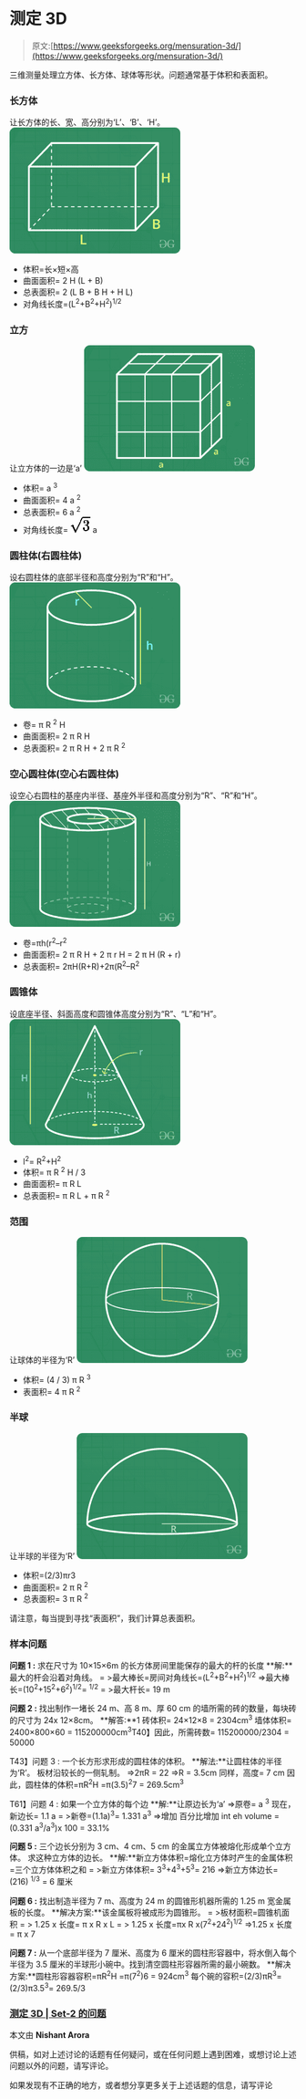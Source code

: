 # 测定 3D

> 原文:[https://www.geeksforgeeks.org/mensuration-3d/](https://www.geeksforgeeks.org/mensuration-3d/)

三维测量处理立方体、长方体、球体等形状。问题通常基于体积和表面积。

### 长方体

让长方体的长、宽、高分别为‘L’、‘B’、‘H’。
![](img/2362310ee0cae78128c95ac3bf7bd626.png)

*   体积=长×短×高
*   曲面面积= 2 H (L + B)
*   总表面积= 2 (L B + B H + H L)
*   对角线长度=(L<sup>2</sup>+B<sup>2</sup>+H<sup>2</sup>)<sup>1/2</sup>

### 立方

让立方体的一边是‘a’
![](img/aae53f881243da5e0c0b6c9acca575e3.png)

*   体积= a <sup>3</sup>
*   曲面面积= 4 a <sup>2</sup>
*   总表面积= 6 a <sup>2</sup>
*   对角线长度= ![\sqrt{3}](img/837d988360ea899f21a86f96122d5e2e.png "Rendered by QuickLaTeX.com") a

### 圆柱体(右圆柱体)

设右圆柱体的底部半径和高度分别为“R”和“H”。
![](img/9e53ffefe84942345710a46423469575.png)

*   卷= π R <sup>2</sup> H
*   曲面面积= 2 π R H
*   总表面积= 2 π R H + 2 π R <sup>2</sup>

### 空心圆柱体(空心右圆柱体)

设空心右圆柱的基座内半径、基座外半径和高度分别为“R”、“R”和“H”。
![](img/0d01992e586db1c7a93866621e2626b1.png)

*   卷=πh(r<sup>2</sup>–r<sup>2</sup>
*   曲面面积= 2 π R H + 2 π r H = 2 π H (R + r)
*   总表面积= 2πH(R+R)+2π(R<sup>2</sup>–R<sup>2</sup>

### 圆锥体

设底座半径、斜面高度和圆锥体高度分别为“R”、“L”和“H”。
![](img/6d3ac19c36c7e4111222b0154b78f600.png)

*   l<sup>2</sup>= R<sup>2</sup>+H<sup>2</sup>
*   体积= π R <sup>2</sup> H / 3
*   曲面面积= π R L
*   总表面积= π R L + π R <sup>2</sup>

### 范围

让球体的半径为‘R’
![](img/1ee9ed5e630d999758604ce52d897aa2.png)

*   体积= (4 / 3) π R <sup>3</sup>
*   表面积= 4 π R <sup>2</sup>

### 半球

让半球的半径为‘R’
![](img/8c8ae39141eefb221af9673bcf53b7ec.png)

*   体积=(2/3)πr3
*   曲面面积= 2 π R <sup>2</sup>
*   总表面积= 3 π R <sup>2</sup>

请注意，每当提到寻找“表面积”，我们计算总表面积。

### 样本问题

**问题 1 :** 求在尺寸为 10×15×6m 的长方体房间里能保存的最大的杆的长度
**解:**最大的杆会沿着对角线。
= >最大棒长=房间对角线长=(L<sup>2</sup>+B<sup>2</sup>+H<sup>2</sup>)<sup>1/2</sup>
=>最大棒长=(10<sup>2</sup>+15<sup>2</sup>+6<sup>2</sup>)<sup>1/2</sup>= <sup>1/2</sup>
= >最大杆长= 19 m

**问题 2 :** 找出制作一堵长 24 m、高 8 m、厚 60 cm 的墙所需的砖的数量，每块砖的尺寸为 24x 12×8cm。
**解答:**1 砖体积= 24×12×8 = 2304cm<sup>3</sup>
墙体体积= 2400×800×60 = 115200000cm<sup>3</sup>T40】因此，所需砖数= 115200000/2304 = 50000

T43】问题 3 : 一个长方形求形成的圆柱体的体积。
**解法:**让圆柱体的半径为‘R’。
板材沿较长的一侧轧制。
=>2πR = 22
=>R = 3.5cm
同样，高度= 7 cm
因此，圆柱体的体积=πR<sup>2</sup>H =π(3.5)<sup>2</sup>7 = 269.5cm<sup>3</sup>

T61】问题 4 : 如果一个立方体的每个边
**解:**让原边长为‘a’
=>原卷= a <sup>3</sup>
现在，新边长= 1.1 a
= >新卷=(1.1a)<sup>3</sup>= 1.331 a<sup>3</sup>
=>增加 百分比增加 int eh volume =(0.331 a<sup>3</sup>/a<sup>3</sup>)x 100 = 33.1%

**问题 5 :** 三个边长分别为 3 cm、4 cm、5 cm 的金属立方体被熔化形成单个立方体。 求这种立方体的边长。
**解:**新立方体体积=熔化立方体时产生的金属体积=三个立方体体积之和
= >新立方体体积= 3<sup>3</sup>+4<sup>3</sup>+5<sup>3</sup>= 216
=>新立方体边长= (216) <sup>1/3</sup> = 6 厘米

**问题 6 :** 找出制造半径为 7 m、高度为 24 m 的圆锥形机器所需的 1.25 m 宽金属板的长度。
**解决方案:**该金属板将被成形为圆锥形。
= >板材面积=圆锥机面积
= > 1.25 x 长度= π x R x L
= > 1.25 x 长度=πx R x(7<sup>2</sup>+24<sup>2</sup>)<sup>1/2</sup>
=>1.25 x 长度= π x 7

**问题 7 :** 从一个底部半径为 7 厘米、高度为 6 厘米的圆柱形容器中，将水倒入每个半径为 3.5 厘米的半球形小碗中。找到清空圆柱形容器所需的最小碗数。
**解决方案:**圆柱形容器容积=πR<sup>2</sup>H =π(7<sup>2</sup>)6 = 924cm<sup>3</sup>
每个碗的容积=(2/3)πR<sup>3</sup>=(2/3)π3.5<sup>3</sup>= 269.5/3

### [测定 3D | Set-2 的问题](https://www.geeksforgeeks.org/mensuration-3d-set-2/)

本文由 **Nishant Arora**

供稿，如对上述讨论的话题有任何疑问，或在任何问题上遇到困难，或想讨论上述问题以外的问题，请写评论。

如果发现有不正确的地方，或者想分享更多关于上述话题的信息，请写评论